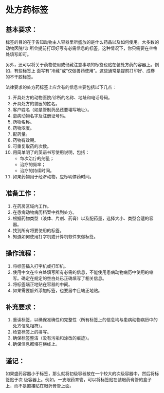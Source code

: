 # 处方药标签

## 基本要求：

标签的目的在于告知动物主人容器里所盛放的是什么药品以及如何使用。大多数的动物医院/诊 所会提前打印好写有必需信息的标签。这种情况下，你只需要在空格处填写即可。

另外，还可以将关于药物使用或储藏注意事项的标签也贴在装处方药的容器上。例如，有些标签上 面写有“冷藏”或“仅做兽药使用”。这些通常是提前打印好、成卷的不干胶标签。


法律要求的处方药标签上应含有的信息主要包括以下几点：

1.	开具处方的动物医院/诊所的名称、地址和电话号码。
2.	开具处方的兽医的姓名。
3.	客户姓名（如是管制药品还要壊写地址）。
4.	患病动物名字及注册证号码。 
5. 药物名称。
6.	药物浓度。 
7. 配药量。 
8. 药物有效期。
9.	可重复取药的次数。
10.	用简单明了的英语书写使用说明，包括：
       - 每次治疗的剂量； 
       - 治疗的频率； 
       - 治疗的持续时间。
11.	如果药物用于经济动物，应标明停药时间。


## 准备工作：

1.	在药房区域内工作。
2.	在患病动物病历档案中找到处方。
3.	根据药物类型（液体、片剂、药膏）以及配药量，选择大小、类型合适的容器。
4.	找到所有将要使用的标签。
5.	知道如何使用打字机或计算机软件来做标签。


## 操作流程：

1.	将标签插入打字机或打印机。
2.	使用中文在空白处填写所有必需的信息，不能使用患病动物病历中使用的缩写。确定在规定的空白处已正确填写了相关信息。
3.	将标签端正地贴在容器的中间。
4.	如果需要额外添加标签，也要居中且端正地贴。


## 补充要求：

1.	重读标签，以确保准确性和完整性（所有标签上的信息均与患病动物病历中的处方信息相符）。 
2.  检査标签上的拼写。
3.	确保标签整洁（没有污垢和涂改的痕迹）。
4.	确保信息都填在横线上。


## 谨记：
如果盛药容器小于标签，那么就将初级容器放在一个较大的次级容器中，然后将标签贴于次 级容器上。例如，一支眼药育管，可以将标签贴在装眼药膏管的盒子上，而不是直接贴在眼药膏管上面。
